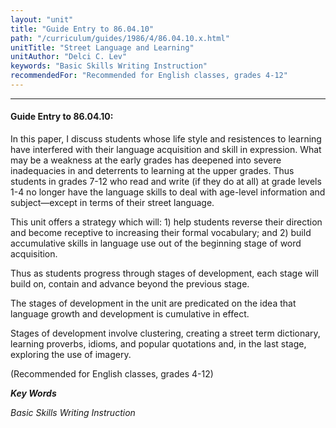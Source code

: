 ```yaml
---
layout: "unit"
title: "Guide Entry to 86.04.10"
path: "/curriculum/guides/1986/4/86.04.10.x.html"
unitTitle: "Street Language and Learning"
unitAuthor: "Delci C. Lev"
keywords: "Basic Skills Writing Instruction"
recommendedFor: "Recommended for English classes, grades 4-12"
---
```

<body>
<hr/>
<h4>
Guide Entry to 86.04.10:
</h4>
In this paper, I discuss students whose life style and resistences to learning have interfered with their language acquisition and skill in expression. What may be a weakness at the early grades has deepened into severe inadequacies in and deterrents to learning at the upper grades. Thus students in grades 7-12 who read and write (if they do at all) at grade levels 1-4 no longer have the language skills to deal with age-level information and subject—except in terms of their street language.
<p>
This unit offers a strategy which will: 1) help students reverse their direction and become receptive to increasing their formal vocabulary; and 2) build accumulative skills in language use out of the beginning stage of word acquisition.
</p>
<p>
Thus as students progress through stages of development, each stage will build on, contain and advance beyond the previous stage.
</p>
<p>
The stages of development in the unit are predicated on the idea that language growth and development is cumulative in effect.
</p>
<p>
Stages of development involve clustering, creating a street term dictionary, learning proverbs, idioms, and popular quotations and, in the last stage, exploring the use of imagery.
</p>
<p>
(Recommended for English classes, grades 4-12)
</p>
<p>
<b>
<i>
Key Words
</i>
</b>
<br/>
</p>
<p>
<i>
Basic Skills Writing Instruction
</i>
</p>
</body>